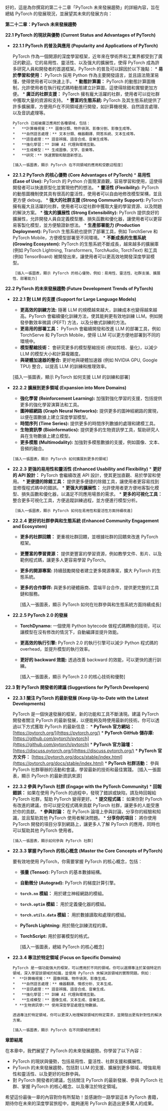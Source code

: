 好的，這是為你撰寫的第二十二章「PyTorch 未來發展趨勢」的詳細內容，旨在總結 PyTorch 的發展現況，並展望其未來的發展方向：

**第二十二章：PyTorch 未來發展趨勢**

**22.1 PyTorch 的現狀與優勢 (Current Status and Advantages of PyTorch)**

*   **22.1.1 PyTorch 的普及與應用 (Popularity and Applications of PyTorch)**

    PyTorch 作為一個開源的深度學習框架，近年來在學術界和工業界都受到了廣泛的歡迎。它的易用性、靈活性、以及强大的擴展性，使得 PyTorch 成為許多研究人員和開發者的首選框架。PyTorch 的普及可以歸因於以下幾點：
        *   **易於學習和使用：** PyTorch 採用 Python 作為主要開發語言，並且語法簡潔易懂，使得使用者可以快速上手。
        *   **動態計算圖：** PyTorch 的動態計算圖機制，允許使用者在執行程式碼時動態建立計算圖，這使得除錯和實驗更加方便。
        *   **廣泛的社群支援：** PyTorch 擁有龐大活躍的社群，使用者可以從社群中獲取大量的資源和支持。
        *  **豐富的生態系統:** PyTorch 及其生態系統提供了許多擴展庫，方便用戶在不同領域進行開發，如計算機視覺、自然語言處理、以及音訊處理等。

        PyTorch 已經被廣泛應用於各種領域，包括：
        *   **計算機視覺：** 圖像分類、物件偵測、影像分割、影像生成等。
        *   **自然語言處理：** 文本分類、機器翻譯、問答系統、文本生成等。
        *   **語音處理：** 語音辨識、語音合成、音樂生成等。
        *   **強化學習：** 訓練 AI 代理與環境互動。
        *   **生成模型：** 生成圖像、文字、音樂等。
        *   **研究：** 快速實驗和驗證新想法。

        [插入一張圖表，顯示 PyTorch 在不同領域的應用和受歡迎程度]

*   **22.1.2 PyTorch 的核心優勢 (Core Advantages of PyTorch)**
        *   **易用性 (Ease of Use):** PyTorch 的 Python 介面簡潔直觀，容易學習和使用，這使得開發者可以快速原型化並實現他們的想法。
        *   **靈活性 (Flexibility):** PyTorch 的動態圖機制使其具有很高的靈活性，使用者可以自由地修改模型架構，並且更方便 debug。
        *   **強大的社群支援 (Strong Community Support):**  PyTorch 擁有龐大且活躍的社群，使用者可以從社群中獲取大量的學習資源、以及問題的解決方案。
        *   **強大的擴展性 (Strong Extensibility):** PyTorch 提供良好的擴展性，允許開發人員自定義模型層、損失函數和優化器，讓使用者可以更容易客製化模型，並方便驗證新想法。
        *  **生產部署能力 (Production Deployment):** PyTorch 生態系統也提供了部署工具，例如 TorchServe 和 PyTorch Mobile，方便模型部署至不同環境。
        *   **不斷成長的生態系統 (Growing Ecosystem):** PyTorch 的生態系統不斷成長，越來越多的擴展庫 (例如 PyTorch Lightning, Transformers, TorchAudio, TorchText) 和工具 (例如 TensorBoard) 被開發出來，讓使用者可以更高效地開發深度學習模型。

         [插入一張圖表，顯示 PyTorch 的核心優勢，例如：易用性、靈活性、社群支援、擴展性、部署能力]

**22.2 PyTorch 的未來發展趨勢 (Future Development Trends of PyTorch)**

*   **22.2.1 對 LLM 的支援 (Support for Large Language Models)**
    *   **更高效的訓練方法:**  隨著 LLM 的規模越來越大，訓練成本也變得越來越高。PyTorch 會繼續優化訓練方法，使其能夠更有效地訓練 LLM。例如開發參數效率微調 (PEFT) 方法，以及分散式訓練的方法。
    *   **更易用的部署工具：** PyTorch 會繼續開發和改進 LLM 的部署工具，例如 TorchServe 和 PyTorch Mobile，使得 LLM 可以更方便地部署到不同的環境中。
    *   **模型壓縮技術：**  會研究更多的模型壓縮技術 (例如剪枝、量化)，以減少 LLM 的模型大小和計算複雜度。
    *   **與硬體加速器的整合:** 更好地與硬體加速器 (例如 NVIDIA GPU, Google TPU) 整合，以提高 LLM 的訓練和推理效率。

       [插入一張圖表，顯示 PyTorch 如何支援 LLM 的訓練和部署]

*   **22.2.2 擴展到更多領域 (Expansion into More Domains)**
    *  **強化學習 (Reinforcement Learning):** 加强對強化學習的支援，包括提供更多的強化學習演算法和工具。
    * **圖神經網路 (Graph Neural Networks):** 提供更多的圖神經網路的實現，以便在圖數據上建立深度學習模型。
    *   **時間序列 (Time Series):**  提供更多的時間序列數據的處理和建模工具。
    *  **生物資訊學 (Bioinformatics):**  提供更多的生物資訊學工具，幫助研究人員在生物數據上建立模型。
      *   **更多模態 (Multimodality):** 加強對多模態數據的支援，例如圖像、文本、音頻的融合。

        [插入一張圖表，顯示 PyTorch 如何擴展到更多的領域]

*   **22.2.3 更强的易用性和靈活性 (Enhanced Usability and Flexibility)**
        *   **更好的 API 設計：**  PyTorch 會繼續改進 API 設計，使其更加直觀、易於學習和使用。
        *   **更便捷的除錯工具：** 提供更多便捷的除錯工具，讓使用者更容易找到並修復程式碼中的錯誤。
        *   **更强大的擴展性：**  允許使用者更方便地客製化模型、損失函數和優化器，以滿足不同應用場景的需求。
        *   **更多的可視化工具：** 整合更多可視化工具，方便追蹤訓練過程，並方便進行模型分析。

         [插入一張圖表，顯示 PyTorch 如何在易用性和靈活性方面持續改進]

*   **22.2.4 更好的社群參與和生態系統 (Enhanced Community Engagement and Ecosystem)**
     *   **更多的社群回饋：**  更重視社群回饋，並根據社群的回饋來改進 PyTorch 框架。
     *   **更豐富的學習資源：**  提供更豐富的學習資源，例如教學文件、影片、以及範例程式碼，讓更多人更容易學習 PyTorch。
     *  **更多的開源專案:** 持續鼓勵開發者建立更多開源專案，擴大 PyTorch 的生態系統。
    *   **更多的合作夥伴:**  與更多的硬體廠商、雲端平台合作，提供更完整的工具鏈和服務。

         [插入一張圖表，顯示 PyTorch 如何在社群參與和生態系統方面持續成長]

* **22.2.5 PyTorch 2.0 的發展**
    *   **TorchDynamo:** 一個使用 Python bytecode 做程式碼轉換的技術，可以讓模型在沒有修改的情況下，自動編譯並提升效能。
    *   **更高效的執行引擎:** PyTorch 2.0 的執行引擎可以減少 Python 程式碼的 overhead，並提升模型的執行效率。
    *   **更好的 backward 效能:**  透過改善 backward 的效能，可以更快的進行訓練。

         [插入一張圖表，顯示 PyTorch 2.0 的核心技術和優勢]

**22.3 對 PyTorch 開發者的建議 (Suggestions for PyTorch Developers)**

*   **22.3.1 關注 PyTorch 的最新發展 (Keep Up-to-Date with the Latest Developments)**

    PyTorch 是一個快速發展的框架，新的功能和工具不斷湧現。建議 PyTorch 開發者關注 PyTorch 的最新發展，以便能夠及時使用最新的技術。你可以透過以下方式獲取 PyTorch 的最新信息：
        *  **PyTorch 官方網站：** [https://pytorch.org/](https://pytorch.org/)
         *   **PyTorch GitHub 儲存庫:** [https://github.com/pytorch/pytorch](https://github.com/pytorch/pytorch)
         *   **PyTorch 官方論壇：** [https://discuss.pytorch.org/](https://discuss.pytorch.org/)
         *   **PyTorch 官方文件：** [https://pytorch.org/docs/stable/index.html](https://pytorch.org/docs/stable/index.html)
         *  **PyTorch 社群活動：**  參與 PyTorch 社群舉辦的活動和會議，學習最新的技術和最佳實踐。
        [插入一張圖表，顯示 PyTorch 的最新資訊來源]

*   **22.3.2 參與 PyTorch 社群 (Engage with the PyTorch Community)**
        *   **回報錯誤：** 如果在使用 PyTorch 的過程中，發現了錯誤或缺陷，請及時回報給 PyTorch 社群，幫助 PyTorch 變得更好。
        *  **提交程式碼：** 如果你對 PyTorch 有改進的建議，你可以提交程式碼來貢獻 PyTorch 社群，讓更多的人能受惠於你的貢獻。
        *   **參與討論：** 在 PyTorch 論壇上參與討論，分享你的經驗和知識，並且幫助其他 PyTorch 使用者解決問題。
        *   **分享你的項目：** 將你使用 PyTorch 開發的項目分享到網路上，讓更多人了解 PyTorch 的應用，同時也可以幫助其他 PyTorch 使用者。

        [插入一張圖表，顯示如何參與 PyTorch 社群]

*   **22.3.3 掌握 PyTorch 的核心概念 (Master the Core Concepts of PyTorch)**

    要有效地使用 PyTorch，你需要掌握 PyTorch 的核心概念，包括：
    *   **張量 (Tensor):**  PyTorch 的基本數據結構。
    *   **自動微分 (Autograd):** PyTorch 的梯度計算引擎。
    *   **`torch.nn` 模組：** 用於建立神經網路的模組。
    *   **`torch.optim` 模組：** 用於定義優化器的模組。
    *   **`torch.utils.data` 模組：** 用於數據讀取和處理的模組。
    *   **PyTorch Lightning:** 用於簡化訓練流程的庫。
    *   **TorchScript:** 用於部署模型的格式。

        [插入一張圖表，總結 PyTorch 的核心概念]

*   **22.3.4 專注於特定領域 (Focus on Specific Domains)**

        PyTorch 是一個功能强大的框架，可以應用於不同的領域。你可以選擇專注於某個特定的領域，深入學習該領域的知識，並使用 PyTorch 來解決該領域的實際問題。例如：
        *  **計算機視覺：** 圖像辨識、物件偵測、影像生成。
        *   **自然語言處理：** 機器翻譯、情感分析、文本生成。
        *   **音訊處理：** 語音辨識、語音合成、音樂生成。
        *   **強化學習：** 訓練 AI 代理與環境互動。
        *   **生成模型：** 圖像生成、文本生成、音樂生成。
         * **生物資訊學:** 使用深度學習處理生物數據。

        透過專注於特定領域，你可以更深入地理解該領域的特定需求，並開發出更有針對性的解決方案。

        [插入一張圖表，顯示 PyTorch 在不同領域的應用]

**章節結尾**

在本章中，我們展望了 PyTorch 的未來發展趨勢。你學習了以下內容：

*   PyTorch 的現狀與優勢，包括易用性、靈活性、社群支援和擴展性。
*   PyTorch 的未來發展趨勢，包括對 LLM 的支援、擴展到更多領域、增強易用性和靈活性、以及更好的社群參與。
*   對 PyTorch 開發者的建議，包括關注 PyTorch 的最新發展、參與 PyTorch 社群、掌握 PyTorch 的核心概念、以及專注於特定領域。

希望這份最後一章的內容對你有所幫助！並感謝你一路學習這本 PyTorch 書籍，期待你在未來的深度學習旅程中，能夠運用 PyTorch 創造出更多驚人的成果。

